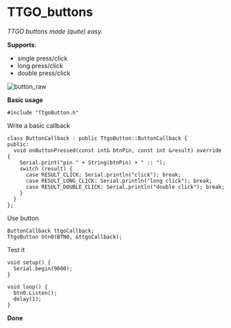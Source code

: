 # TTGO_buttons

_TTGO buttons made (quite) easy._

__Supports__:
* single press/click
* long press/click
* double press/click

![button_raw](https://github.com/VincentGlueck/TTGO_buttons/assets/139572548/d15c4452-1c30-4bdd-b33b-c120470eabb4)

__Basic usage__

``#include "TtgoButton.h"``

Write a basic callback

```
class ButtonCallback : public TtgoButton::ButtonCallback {
public:
  void onButtonPressed(const int& btnPin, const int &result) override {
    Serial.print("pin " + String(btnPin) + " :: ");
    switch (result) {
      case RESULT_CLICK: Serial.println("click"); break;
      case RESULT_LONG_CLICK: Serial.println("long click"); break;
      case RESULT_DOUBLE_CLICK: Serial.println("double click"); break;
    }
  }
};
```

Use button
```
ButtonCallback ttgoCallback;
TtgoButton btn0(BTN0, &ttgoCallback);
```

Test it
```
void setup() {
  Serial.begin(9600);
}

void loop() {
  btn0.Listen();
  delay(1);
}
```

__Done__
